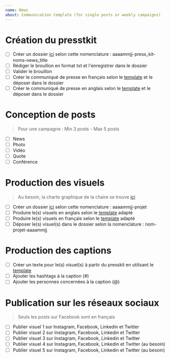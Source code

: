 ```yaml
---
name: News
about: Communication template (for single posts or weekly campaigns)
---
```

# Création du presstkit
- [ ] Créer un dossier [ici](https://github.com/CUPUM/communication/tree/main/press_kits) selon cette nomenclature : aaaammjj-press_kit-noms-news_title
- [ ] Rédiger le brouillon en format txt et l'enregistrer dans le dossier
- [ ] Valider le brouillon
- [ ] Créer le communiqué de presse en français selon le [template](https://github.com/CUPUM/communication/blob/main/templates/press_release/wulff-template-press_release_fr-20211228.docx) et le déposer dans le dossier
- [ ] Créer le communiqué de presse en anglais selon le [template](https://github.com/CUPUM/communication/blob/main/templates/press_release/wulff-template-press_release_en-20211228.docx) et le déposer dans le dossier

# Conception de posts
> Pour une campagne : Min 3 posts - Max 5 posts

- [ ] News 
- [ ] Photo
- [ ] Vidéo
- [ ] Quote
- [ ] Conférence

# Production des visuels
> Au besoin, la charte graphique de la chaire se trouve [içi](https://github.com/CUPUM/communication/blob/main/templates/CHAIRE_UNESCO_PaysageUrbain_chartegraphique.pdf)
- [ ] Créer un dossier [ici](https://github.com/CUPUM/communication/tree/main/visuals) selon cette nomenclature : aaaammjj-projet
- [ ] Produire le(s) visuels en anglais selon le [template](https://github.com/CUPUM/communication/tree/main/templates/social_media_post) adapté 
- [ ] Produire le(s) visuels en français selon le [template](https://github.com/CUPUM/communication/tree/main/templates/social_media_post) adapté 
- [ ] Déposer le(s) visuel(s) dans le dossier selon la nomenclature : nom-projet-aaaammjj

# Production des captions 
- [ ] Créer un texte pour le(s) visuel(s) à partir du presskit en utilisant le [template](https://github.com/CUPUM/communication/tree/main/templates/social_media_post)
- [ ] Ajouter les hashtags à la caption (#)
- [ ] Ajouter les personnes concernées à la caption (@)

# Publication sur les réseaux sociaux
 > Seuls les posts sur Facebook sont en français 

- [ ] Publier visuel 1 sur Instagram, Facebook, Linkedin et Twitter
- [ ] Publier visuel 2 sur Instagram, Facebook, Linkedin et Twitter
- [ ] Publier visuel 3 sur Instagram, Facebook, Linkedin et Twitter
- [ ] Publier visuel 4 sur Instagram, Facebook, Linkedin et Twitter (au besoin) 
- [ ] Publier visuel 5 sur Instagram, Facebook, Linkedin et Twitter (au besoin) 
